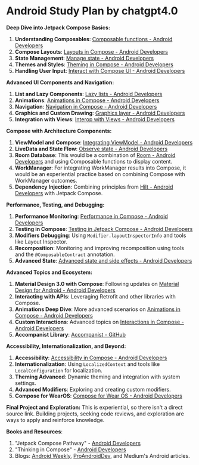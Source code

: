 # Android Study Plan by chatgpt4.0

**Deep Dive into Jetpack Compose Basics:**
1. **Understanding Composables**: [Composable functions - Android Developers](https://developer.android.com/jetpack/compose/mental-model#composable-functions)
2. **Compose Layouts**: [Layouts in Compose - Android Developers](https://developer.android.com/jetpack/compose/layout)
3. **State Management**: [Manage state - Android Developers](https://developer.android.com/jetpack/compose/state)
4. **Themes and Styles**: [Theming in Compose - Android Developers](https://developer.android.com/jetpack/compose/themes)
5. **Handling User Input**: [Interact with Compose UI - Android Developers](https://developer.android.com/jetpack/compose/interaction)

**Advanced UI Components and Navigation:**
1. **List and Lazy Components**: [Lazy lists - Android Developers](https://developer.android.com/jetpack/compose/lists)
2. **Animations**: [Animations in Compose - Android Developers](https://developer.android.com/jetpack/compose/animation)
3. **Navigation**: [Navigation in Compose - Android Developers](https://developer.android.com/jetpack/compose/navigation)
4. **Graphics and Custom Drawing**: [Graphics layer - Android Developers](https://developer.android.com/jetpack/compose/graphics)
5. **Integration with Views**: [Interop with Views - Android Developers](https://developer.android.com/jetpack/compose/interop)

**Compose with Architecture Components:**
1. **ViewModel and Compose**: [Integrating ViewModel - Android Developers](https://developer.android.com/jetpack/compose/interop#viewmodel)
2. **LiveData and State Flow**: [Observe state - Android Developers](https://developer.android.com/jetpack/compose/interop#observe)
3. **Room Database**: This would be a combination of [Room - Android Developers](https://developer.android.com/training/data-storage/room) and using Composable functions to display content.
4. **WorkManager**: For integrating WorkManager results into Compose, it would be an experiential practice based on combining Compose with WorkManager outcomes.
5. **Dependency Injection**: Combining principles from [Hilt - Android Developers](https://developer.android.com/training/dependency-injection/hilt-android) with Jetpack Compose.

**Performance, Testing, and Debugging:**
1. **Performance Monitoring**: [Performance in Compose - Android Developers](https://developer.android.com/jetpack/compose/performance)
2. **Testing in Compose**: [Testing in Jetpack Compose - Android Developers](https://developer.android.com/jetpack/compose/testing)
3. **Modifiers Debugging**: Using `Modifier.layoutInspectorInfo` and tools like Layout Inspector.
4. **Recomposition**: Monitoring and improving recomposition using tools and the `@ComposableContract` annotation.
5. **Advanced State**: [Advanced state and side effects - Android Developers](https://developer.android.com/jetpack/compose/side-effects)

**Advanced Topics and Ecosystem:**
1. **Material Design 3.0 with Compose**: Following updates on [Material Design for Android - Android Developers](https://developer.android.com/guide/topics/ui/look-and-feel)
2. **Interacting with APIs**: Leveraging Retrofit and other libraries with Compose.
3. **Animations Deep Dive**: More advanced scenarios on [Animations in Compose - Android Developers](https://developer.android.com/jetpack/compose/animation)
4. **Custom Interactions**: Advanced topics on [Interactions in Compose - Android Developers](https://developer.android.com/jetpack/compose/interaction)
5. **Accompanist Library**: [Accompanist - GitHub](https://github.com/google/accompanist)

**Accessibility, Internationalization, and Beyond:**
1. **Accessibility**: [Accessibility in Compose - Android Developers](https://developer.android.com/jetpack/compose/accessibility)
2. **Internationalization**: Using `LocalizedContext` and tools like `LocalConfiguration` for localization.
3. **Theming Advanced**: Dynamic theming and integration with system settings.
4. **Advanced Modifiers**: Exploring and creating custom modifiers.
5. **Compose for WearOS**: [Compose for Wear OS - Android Developers](https://developer.android.com/jetpack/compose/wear-os)

**Final Project and Exploration:**
This is experiential, so there isn't a direct source link. Building projects, seeking code reviews, and exploration are ways to apply and reinforce knowledge.

**Books and Resources**:
1. "Jetpack Compose Pathway" - [Android Developers](https://developer.android.com/courses/pathways/compose)
2. "Thinking in Compose" - [Android Developers](https://developer.android.com/jetpack/compose/mental-model)
3. Blogs: [Android Weekly](https://androidweekly.net/), [ProAndroidDev](https://proandroiddev.com/), and Medium's Android articles.
